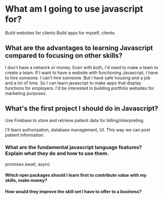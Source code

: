 # What am I going to use javascript for?

Build websites for clients
Build apps for myself, clients.

## What are the advantages to learning Javascript compared to focusing on other skills?

I don't have a network or money. Even with both, I'd need to make a team to create a team.
If I want to have a website with functioning Javascript, I have to hire someone.
I can't hire someone. But I have safe housing and a job and a lot of time.
So I can learn javascript to make apps that display functions for employers.
I'd be interested in building portfolio websites for marketing purposes.


## What's the first project I should do in Javascript?

Use Firebase to store and retrieve patient data for billing/interpreting.

I'll learn authorization, database management, UI.
This way we can post patient information.


### What are the fundamental javascript language features? Explain what they do and how to use them.
promises
await, async

#### Which npm packages should I learn first to contribute value with my skills, make money?

#### How would they improve the skill set I have to offer to a business?
